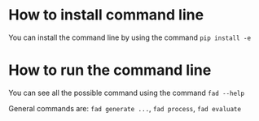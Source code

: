 # How to install command line

You can install the command line by using the command `pip install -e`

# How to run the command line

You can see all the possible command using the command `fad --help`

General commands are: `fad generate ...`, `fad process`, `fad evaluate`
